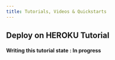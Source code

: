 ```yaml
---
title: Tutorials, Videos & Quickstarts
---
```


## <i class="flaticon-professor-teaching"></i><span class="bigfirstletter">D</span>eploy on HEROKU Tutorial

#### Writing this tutorial state : In progress